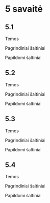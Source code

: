 # 5 savaitė

## 5.1

Temos

Pagrindiniai šaltiniai

Papildomi šaltiniai

## 5.2

Temos

Pagrindiniai šaltiniai

Papildomi šaltiniai

## 5.3

Temos

Pagrindiniai šaltiniai

Papildomi šaltiniai

## 5.4

Temos

Pagrindiniai šaltiniai

Papildomi šaltiniai

